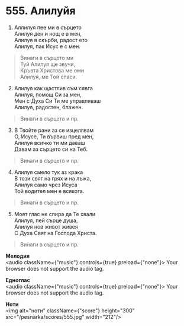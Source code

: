 # 555. Алилуйя

1. Аллилуя пее ми в сърцето  
Алилуя ден и нощ е в мен,  
Алилуя в скърби, радост ето  
Алилуя, пак Исус е с мен.  

> Винаги в сърцето ми  
> Туй Алилуя ще звучи,  
> Кръвта Христова ме оми  
> Алилуя, ме Той спаси.  

2. Алилуя как щастлив съм сявга  
Алилуя, помощ Си за мен,  
Мен с Духа Си Ти ме управляваш  
Алилуя, радостен, блажен.  

> Винаги в сърцето и пр.  

3. В Твойте рани аз се изцелявам  
О, Исусе, Ти вървиш пред мен,  
Алилуя всичко ти ми даваш  
Давам аз сърцето си на Теб.  

> Винаги в сърцето и пр.  

4. Алилуя смело тук аз крака  
В този свят на грях и на лъжа,  
Алилуя само чрез Исуса  
Той водител мен е всякога.  

> Винаги в сърцето и пр.  

5. Моят глас не спира да Те хвали  
Алилуя, пей сърце душа,  
Алилуя нов живот живея  
С Духа Свят на Господа Христа.  

> Винаги в сърцето и пр.

**Мелодия**  
<audio className={"music"} controls={true} preload={"none"}>
    <source src="/pesnarka/mp3/555.mp3" type="audio/mpeg"/>
    Your browser does not support the audio tag.
</audio>

**Едноглас**  
<audio className={"music"} controls={true} preload={"none"}>
    <source src="/pesnarka/transp/555.mp3" type="audio/mpeg"/>
    Your browser does not support the audio tag.
</audio>

**Ноти**  
<img alt="ноти" className={"score"} height="300" src="/pesnarka/scores/555.jpg" width="212"/>
